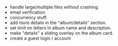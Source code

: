 ﻿- handle large/multiple files without crashing.
- email verification.
- concurrency stuff.
- add more details in the "album/details" section.
- set limit on letters in  album name and description.
- make "details" a sliding overlay on the album card.
- create a guest login / account